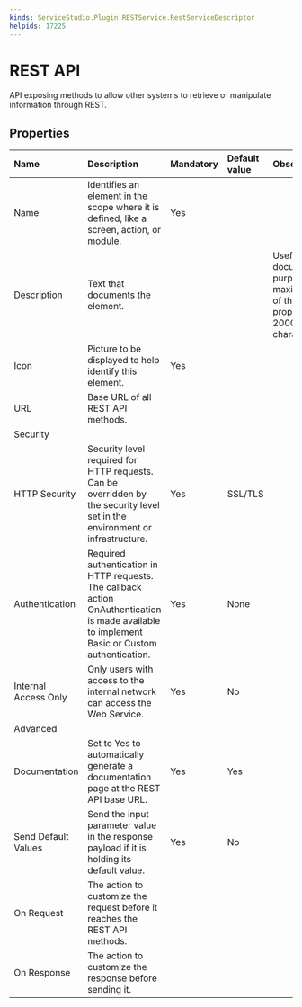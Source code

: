 ```yaml
---
kinds: ServiceStudio.Plugin.RESTService.RestServiceDescriptor
helpids: 17225
---
```


# REST API

API exposing methods to allow other systems to retrieve or manipulate information through REST.

## Properties

| Name | Description | Mandatory | Default value | Observations |
| :--- | :--- | :--- | :--- | :--- |
| Name | Identifies an element in the scope where it is defined, like a screen, action, or module. | Yes |  |  |
| Description | Text that documents the element. |  |  | Useful for documentation purpose. The maximum size of this property is 2000 characters. |
| Icon | Picture to be displayed to help identify this element. | Yes |  |  |
| URL | Base URL of all REST API methods. |  |  |  |
| Security |  |  |  |  |
| HTTP Security | Security level required for HTTP requests. Can be overridden by the security level set in the environment or infrastructure. | Yes | SSL/TLS |  |
| Authentication | Required authentication in HTTP requests. The callback action OnAuthentication is made available to implement Basic or Custom authentication. | Yes | None |  |
| Internal Access Only | Only users with access to the internal network can access the Web Service. | Yes | No |  |
| Advanced |  |  |  |  |
| Documentation | Set to Yes to automatically generate a documentation page at the REST API base URL. | Yes | Yes |  |
| Send Default Values | Send the input parameter value in the response payload if it is holding its default value. | Yes | No |  |
| On Request | The action to customize the request before it reaches the REST API methods. |  |  |  |
| On Response | The action to customize the response before sending it. |  |  |  |

